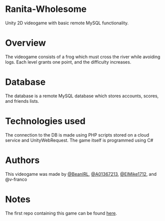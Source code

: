 # Ranita-Wholesome
Unity 2D videogame with basic remote MySQL functionality.

# Overview

The videogame consists of a frog which must cross the river while avoiding logs.
Each level grants one point, and the difficulty increases.

# Database
The database is a remote MySQL database which stores accounts, scores, and friends lists.

# Technologies used
The connection to the DB is made using PHP scripts stored on a cloud service and UnityWebRequest.
The game itself is programmed using C# 

# Authors
This videogame was made by [@BeanIRL](https://github.com/BeanIRL), [@A01367213](https://github.com/A01367213), [@ElMike1712](https://github.com/ElMike1712), and @v-franco

# Notes
The first repo containing this game can be found [here](https://github.com/BeanIRL/RanitaWholesome).  
